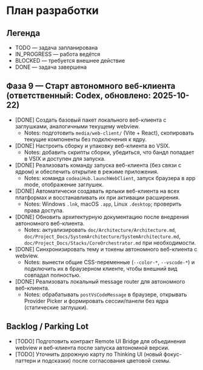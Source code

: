 # План разработки

## Легенда
- TODO — задача запланирована
- IN_PROGRESS — работа ведётся
- BLOCKED — требуется внешнее действие
- DONE — задача завершена

## Фаза 9 — Старт автономного веб-клиента (ответственный: Codex, обновлено: 2025-10-22)
- [DONE] Создать базовый пакет локального веб-клиента с заглушками, аналогичными текущему webview.
  - Notes: подготовить `media/web-client/` (Vite + React), скопировать текущие компоненты без подключения к ядру.
- [DONE] Настроить сборку и упаковку веб-клиента во VSIX.
  - Notes: добавить скрипты сборки, убедиться, что бандл попадает в VSIX и доступен для запуска.
- [DONE] Реализовать команду запуска веб-клиента (без связи с ядром) и обеспечить открытие в режиме приложения.
  - Notes: команда `codeaiHub.launchWebClient`, запуск браузера в app mode, отображение заглушек.
- [DONE] Автоматически создавать ярлыки веб-клиента на всех платформах и восстанавливать их при активации расширения.
  - Notes: Windows `.lnk`, macOS `.app`, Linux `.desktop`; проверить права доступа.
- [DONE] Обновить архитектурную документацию после внедрения автономного веб-клиента.
  - Notes: актуализировать `doc/Architecture/Architecture.md`, `doc/Project_Docs/SystemArchitecture/SystemArchitecture.md`, `doc/Project_Docs/Stacks/CoreOrchestrator.md` при необходимости.
- [DONE] Синхронизировать тему и токены автономного веб-клиента с webview.
  - Notes: вынести общие CSS-переменные (`--color-*`, `--vscode-*`) и подключить их в браузерном клиенте, чтобы внешний вид совпадал полностью.
- [DONE] Реализовать локальный message router для автономного веб-клиента.
  - Notes: обрабатывать `postVsCodeMessage` в браузере, открывать Provider Picker и формировать сессии/панели без ядра (статические заглушки).

## Backlog / Parking Lot
- [TODO] Подготовить контракт Remote UI Bridge для объединения webview и веб-клиента после запуска автономной версии.
- [TODO] Уточнить дорожную карту по Thinking UI (новый фокус-паттерн и подсказки) после согласования цветовой схемы.
